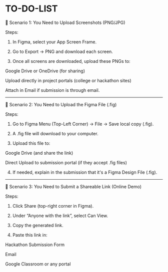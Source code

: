# TO-DO-LIST
📝 Scenario 1: You Need to Upload Screenshots (PNG/JPG)

Steps:

1. In Figma, select your App Screen Frame.


2. Go to Export → PNG and download each screen.


3. Once all screens are downloaded, upload these PNGs to:

Google Drive or OneDrive (for sharing)

Upload directly in project portals (college or hackathon sites)

Attach in Email if submission is through email.





---

📝 Scenario 2: You Need to Upload the Figma File (.fig)

Steps:

1. Go to Figma Menu (Top-Left Corner) → File → Save local copy (.fig).


2. A .fig file will download to your computer.


3. Upload this file to:

Google Drive (and share the link)

Direct Upload to submission portal (if they accept .fig files)



4. If needed, explain in the submission that it's a Figma Design File (.fig).




---

📝 Scenario 3: You Need to Submit a Shareable Link (Online Demo)

Steps:

1. Click Share (top-right corner in Figma).


2. Under “Anyone with the link”, select Can View.


3. Copy the generated link.


4. Paste this link in:

Hackathon Submission Form

Email

Google Classroom or any portal

 
